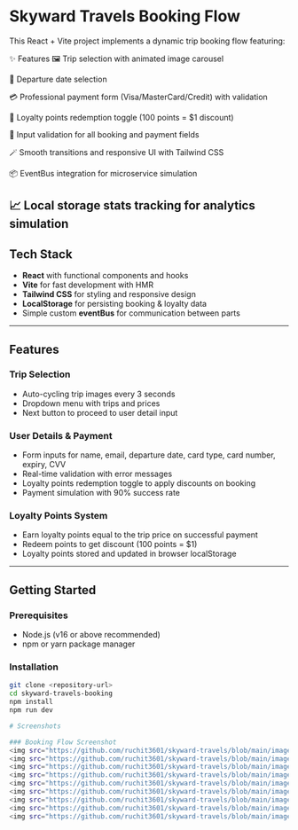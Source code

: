 # Skyward Travels Booking Flow

This React + Vite project implements a dynamic trip booking flow featuring:

✨ Features
🖼️ Trip selection with animated image carousel

📅 Departure date selection

💳 Professional payment form (Visa/MasterCard/Credit) with validation

🎁 Loyalty points redemption toggle (100 points = $1 discount)

🔐 Input validation for all booking and payment fields

🪄 Smooth transitions and responsive UI with Tailwind CSS

📦 EventBus integration for microservice simulation

📈 Local storage stats tracking for analytics simulation
---

## Tech Stack

- **React** with functional components and hooks
- **Vite** for fast development with HMR
- **Tailwind CSS** for styling and responsive design
- **LocalStorage** for persisting booking & loyalty data
- Simple custom **eventBus** for communication between parts

---

## Features

### Trip Selection

- Auto-cycling trip images every 3 seconds
- Dropdown menu with trips and prices
- Next button to proceed to user detail input

### User Details & Payment

- Form inputs for name, email, departure date, card type, card number, expiry, CVV
- Real-time validation with error messages
- Loyalty points redemption toggle to apply discounts on booking
- Payment simulation with 90% success rate

### Loyalty Points System

- Earn loyalty points equal to the trip price on successful payment
- Redeem points to get discount (100 points = $1)
- Loyalty points stored and updated in browser localStorage

---

## Getting Started

### Prerequisites

- Node.js (v16 or above recommended)
- npm or yarn package manager

### Installation

```bash
git clone <repository-url>
cd skyward-travels-booking
npm install
npm run dev

# Screenshots

### Booking Flow Screenshot
<img src="https://github.com/ruchit3601/skyward-travels/blob/main/image1.png" />
<img src="https://github.com/ruchit3601/skyward-travels/blob/main/image2.png" />
<img src="https://github.com/ruchit3601/skyward-travels/blob/main/image3.png" />
<img src="https://github.com/ruchit3601/skyward-travels/blob/main/image4.png" />
<img src="https://github.com/ruchit3601/skyward-travels/blob/main/image5.png" />
<img src="https://github.com/ruchit3601/skyward-travels/blob/main/image6.png" />
<img src="https://github.com/ruchit3601/skyward-travels/blob/main/image7.png" />
<img src="https://github.com/ruchit3601/skyward-travels/blob/main/image8.png" />
<img src="https://github.com/ruchit3601/skyward-travels/blob/main/image9.png" />
